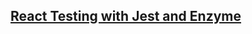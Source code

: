 ## [React Testing with Jest and Enzyme](https://www.udemy.com/course/react-testing-with-jest-and-enzyme/)
